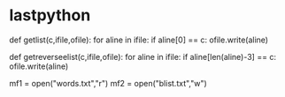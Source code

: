 lastpython
==========
def getlist(c,ifile,ofile):
    for aline in ifile:
        if aline[0] == c:
            ofile.write(aline)

def getreverseelist(c,ifile,ofile):
    for aline in ifile:
        if aline[len(aline)-3] == c:
            ofile.write(aline)

mf1 = open("words.txt","r")
mf2 = open("blist.txt","w")
